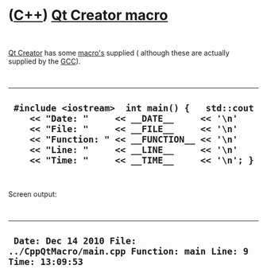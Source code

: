 



 

 

 

 

 

([C++](Cpp.md)) [Qt Creator macro](CppQtCreatorMacro.md)
==========================================================

 

[Qt Creator](CppQtCreator.md) has some [macro's](CppMacro.md) supplied
( although these are actually supplied by the [GCC](CppGcc.md)).

 

  ---------------------------------------------------------------------------------------------------------------------------------------------------------------------------------------------------------------------------------------------------------------------------------
  ` #include <iostream>  int main() {   std::cout     << "Date: "     << __DATE__     << '\n'     << "File: "     << __FILE__     << '\n'     << "Function: " << __FUNCTION__ << '\n'     << "Line: "     << __LINE__     << '\n'     << "Time: "     << __TIME__     << '\n'; }`
  ---------------------------------------------------------------------------------------------------------------------------------------------------------------------------------------------------------------------------------------------------------------------------------

 

Screen output:

 

  -----------------------------------------------------------------------------------------
  ` Date: Dec 14 2010 File: ../CppQtMacro/main.cpp Function: main Line: 9 Time: 13:09:53`
  -----------------------------------------------------------------------------------------

 

 

 

 

 





 



